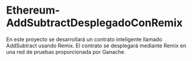 # Ethereum-AddSubtractDesplegadoConRemix
En este proyecto se desarrollará un contrato inteligente llamado AddSubtract usando Remix. El contrato se desplegará mediante Remix en una red de pruebas proporcionada por Ganache.
